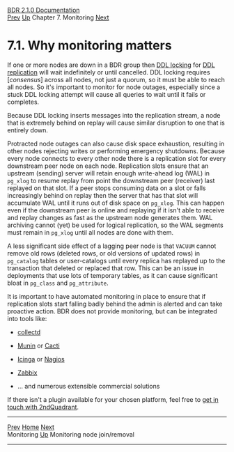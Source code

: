   [BDR 2.1.0 Documentation](README.md)                                                                                
  [Prev](monitoring.md "Monitoring")   [Up](monitoring.md)    Chapter 7. Monitoring    [Next](monitoring-node-join-remove.md "Monitoring node join/removal")  


# 7.1. Why monitoring matters

If one or more nodes are down in a BDR group then [DDL
locking](ddl-replication-advice.md#DDL-REPLICATION-LOCKING) for [DDL
replication](ddl-replication.md) will wait indefinitely or until
cancelled. DDL locking requires [*consensus*] across all
nodes, not just a quorum, so it must be able to reach all nodes. So
it\'s important to monitor for node outages, especially since a stuck
DDL locking attempt will cause all queries to wait until it fails or
completes.

Because DDL locking inserts messages into the replication stream, a node
that is extremely behind on replay will cause similar disruption to one
that is entirely down.

Protracted node outages can also cause disk space exhaustion, resulting
in other nodes rejecting writes or performing emergency shutdowns.
Because every node connects to every other node there is a replication
slot for every downstream peer node on each node. Replication slots
ensure that an upstream (sending) server will retain enough write-ahead
log (WAL) in `pg_xlog` to resume replay from point the
downstream peer (receiver) last replayed on that slot. If a peer stops
consuming data on a slot or falls increasingly behind on replay then the
server that has that slot will accumulate WAL until it runs out of disk
space on `pg_xlog`. This can happen even if the downstream
peer is online and replaying if it isn\'t able to receive and replay
changes as fast as the upstream node generates them. WAL archiving
cannot (yet) be used for logical replication, so the WAL segments must
remain in `pg_xlog` until all nodes are done with them.

A less significant side effect of a lagging peer node is that
`VACUUM` cannot remove old rows (deleted rows, or old versions
of updated rows) in `pg_catalog` tables or user-catalogs until
every replica has replayed up to the transaction that deleted or
replaced that row. This can be an issue in deployments that use lots of
temporary tables, as it can cause significant bloat in
`pg_class` and `pg_attribute`.

It is important to have automated monitoring in place to ensure that if
replication slots start falling badly behind the admin is alerted and
can take proactive action. BDR does not provide monitoring, but can be
integrated into tools like:

-   [collectd](https://collectd.org/)

-   [Munin](http://munin-monitoring.org/) or
    [Cacti](http://www.cacti.net/)

-   [Icinga](https://www.icinga.com/) or
    [Nagios](https://www.nagios.com/)

-   [Zabbix](http://www.zabbix.com/)

-   \... and numerous extensible commercial solutions

If there isn\'t a plugin available for your chosen platform, feel free
to [get in touch with
2ndQuadrant](http://2ndQuadrant.com).



  ---------------------------------------- -------------------------------------- ---------------------------------------------------------
  [Prev](monitoring.md)     [Home](README.md)      [Next](monitoring-node-join-remove.md)  
  Monitoring                                [Up](monitoring.md)                               Monitoring node join/removal
  ---------------------------------------- -------------------------------------- ---------------------------------------------------------
